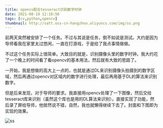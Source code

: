 ```yaml
---
title: opencv配合tesseract识别数字时钟
date: 2021-08-19 12:10:56
tags: [cv,python,opencv]
thumbnail: http://satt.oss-cn-hangzhou.aliyuncs.com/img/ss.png
---
```




前两天突然被安排了一个任务。不过与其说是任务，倒不如说是测试。大约是因为导师看我在家里太过悠闲，一直在打游戏，于是给了我点事情做做。

不过这个任务实际上很简单。大致目的就是，识别摄像头里的数字时钟。我大约花了一个晚上的时间看了看opencv的基本用法，然后就有大致的思路了。

一开始，我是想做的高大上一点的，也就是通过DL来识别摄像头拍摄到的数字区域，然后再通过opencv对区域内的数字进行处理，最后再用基于DL的算法来识别数字。

但是后来发现，对于导师的要求。我直接用opencv处理了一下图像，然后交给tesseract库来识别（虽然这个库也是用的DL算法来识别）。直接实现了功能，然后录了屏给导师，他居然说不错，自然，我也就懒得继续下去了。封面和下图即为实现的效果。

![ss](http://satt.oss-cn-hangzhou.aliyuncs.com/img/ss.png)
